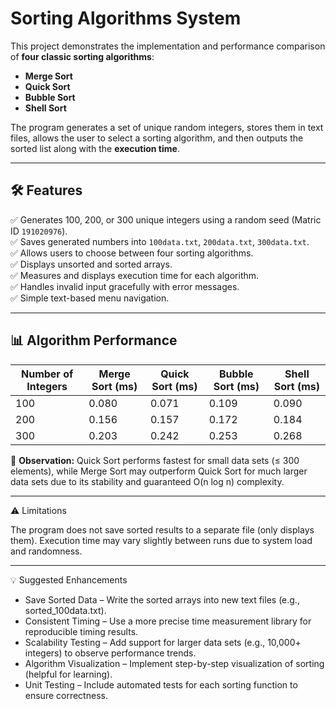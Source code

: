 # Sorting Algorithms System
This project demonstrates the implementation and performance comparison of **four classic sorting algorithms**:  
- **Merge Sort**
- **Quick Sort**
- **Bubble Sort**
- **Shell Sort**

The program generates a set of unique random integers, stores them in text files, allows the user to select a sorting algorithm, and then outputs the sorted list along with the **execution time**.

---

## 🛠 Features
✅ Generates 100, 200, or 300 unique integers using a random seed (Matric ID `191020976`).  
✅ Saves generated numbers into `100data.txt`, `200data.txt`, `300data.txt`.  
✅ Allows users to choose between four sorting algorithms.  
✅ Displays unsorted and sorted arrays.  
✅ Measures and displays execution time for each algorithm.  
✅ Handles invalid input gracefully with error messages.  
✅ Simple text-based menu navigation.  

---

## 📊 Algorithm Performance
| **Number of Integers** | **Merge Sort (ms)** | **Quick Sort (ms)** | **Bubble Sort (ms)** | **Shell Sort (ms)** |
|------------------------|---------------------|---------------------|----------------------|---------------------|
| 100                    | 0.080               | 0.071               | 0.109                | 0.090               |
| 200                    | 0.156               | 0.157               | 0.172                | 0.184               |
| 300                    | 0.203               | 0.242               | 0.253                | 0.268               |
📌 **Observation:** Quick Sort performs fastest for small data sets (≤ 300 elements), while Merge Sort may outperform Quick Sort for much larger data sets due to its stability and guaranteed O(n log n) complexity.

---

⚠️ Limitations

The program does not save sorted results to a separate file (only displays them). Execution time may vary slightly between runs due to system load and randomness.

---

💡 Suggested Enhancements
- Save Sorted Data – Write the sorted arrays into new text files (e.g., sorted_100data.txt).
- Consistent Timing – Use a more precise time measurement library for reproducible timing results.
- Scalability Testing – Add support for larger data sets (e.g., 10,000+ integers) to observe performance trends.
- Algorithm Visualization – Implement step-by-step visualization of sorting (helpful for learning).
- Unit Testing – Include automated tests for each sorting function to ensure correctness.
